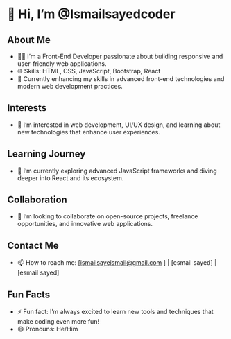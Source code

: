 # 👋 Hi, I’m @Ismailsayedcoder

## About Me
- 👨‍💻 I’m a Front-End Developer passionate about building responsive and user-friendly web applications.
- 🌐 Skills: HTML, CSS, JavaScript, Bootstrap, React
- 🎯 Currently enhancing my skills in advanced front-end technologies and modern web development practices.

## Interests
- 👀 I’m interested in web development, UI/UX design, and learning about new technologies that enhance user experiences.

## Learning Journey
- 🌱 I’m currently exploring advanced JavaScript frameworks and diving deeper into React and its ecosystem.

## Collaboration
- 💞️ I’m looking to collaborate on open-source projects, freelance opportunities, and innovative web applications.

## Contact Me
- 📫 How to reach me: [ismailsayeismail@gmail.com ] | [esmail sayed] | [esmail sayed]

## Fun Facts
- ⚡ Fun fact: I’m always excited to learn new tools and techniques that make coding even more fun!
- 😄 Pronouns: He/Him

<!---
Ismailsayedcoder/Ismailsayedcoder is a ✨ special ✨ repository because its `README.md` (this file) appears on your GitHub profile.
You can click the Preview link to take a look at your changes.
--->
